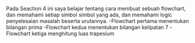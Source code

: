 Pada Seaction 4 ini saya belajar tentang cara membuat sebuah flowchart, dan memahami setiap simbol simbol yang ada, dan memahami logic penyelesaian masalah beserta urutannya.
-Flowchart pertama menentukan bilangan prima
-Flowchart kedua menentukan bilangan kelipatan 7
-Flowchart ketiga menghitung luas trapesium